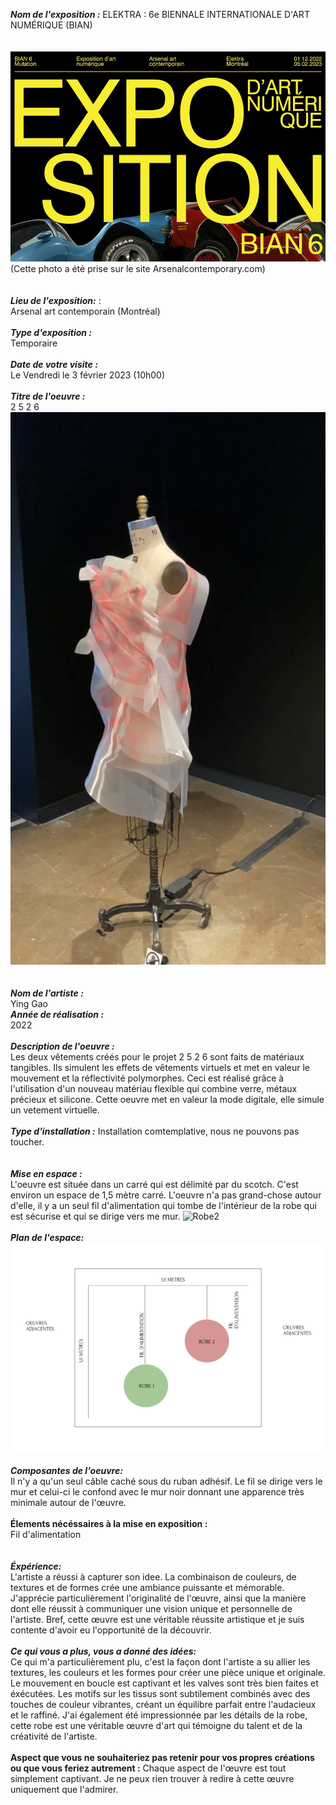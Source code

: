 ***Nom de l'exposition :***
ELEKTRA : 6e BIENNALE INTERNATIONALE D'ART NUMÉRIQUE (BIAN)
<br>
<br>
<br>
![Expostion](./medias/exposition.jpg)
(Cette photo a été prise sur le site Arsenalcontemporary.com)
<br>
<br>
<br>
***Lieu de l'exposition:*** :
<br>
Arsenal art contemporain (Montréal)
<br>
<br>
***Type d'exposition :***
<br>
Temporaire 
<br>
<br>
***Date de votre visite :***
<br>
Le Vendredi le 3 février 2023 (10h00)
<br>
<br>
***Titre de l'oeuvre :***
<br>
2 5 2 6
![Robe1](./medias/robe_mouvement.jpg)
<br>
<br>
<br>
***Nom de l'artiste :***
<br>
Ying Gao
<br>
***Année de réalisation :***
<br>
2022
<br>
<br>
***Description de l'oeuvre :***
<br>
Les deux vêtements créés pour le projet 2 5 2 6 sont faits de matériaux tangibles. Ils simulent les effets de vêtements virtuels et met  en valeur le mouvement et la réflectivité polymorphes. Ceci est réalisé grâce à l'utilisation d'un nouveau matériau flexible qui combine verre, métaux précieux et silicone. Cette oeuvre met en valeur la mode digitale, elle simule un vetement virtuelle.
<br>
<br>
***Type d'installation :***
Installation comtemplative, nous ne pouvons pas toucher.
<br>
<br>
<br>
***Mise en espace :***
<br>
L'oeuvre est située dans un carré qui est délimité par du scotch. C'est environ un espace de 1,5 mètre carré. L'oeuvre n'a pas grand-chose autour d'elle, il y a un seul fil d'alimentation qui tombe de l'intérieur de la robe qui est sécurise et qui se dirige vers me mur.
![Robe2](./medias/robe_valves_mouvement.jpg)
<br>
<br>
***Plan de l'espace:***
<br>
![Plan](./medias/plan.png)
<br>
<br>
***Composantes de l'oeuvre:***
<br>
Il n'y a qu'un seul câble caché sous du ruban adhésif. Le fil se dirige vers le mur et celui-ci le confond avec le mur noir donnant une apparence très minimale autour de l'œuvre.
<br>
<br>
**Élements nécéssaires à la mise en exposition :**
<br>
Fil d'alimentation 
<br>
<br>
<br>
***Éxpérience:***
<br>
L'artiste a réussi à capturer son idee. La combinaison de couleurs, de textures et de formes crée une ambiance puissante et mémorable. J'apprécie particulièrement l'originalité de l'œuvre, ainsi que la manière dont elle réussit à communiquer une vision unique et personnelle de l'artiste. Bref, cette œuvre est une véritable réussite artistique et je suis contente d'avoir eu l'opportunité de la découvrir.
<br>
<br>
***Ce qui vous a plus, vous a donné des idées:***
<br>
Ce qui m'a particulièrement plu, c'est la façon dont l'artiste a su allier les textures, les couleurs et les formes pour créer une pièce unique et originale. Le mouvement en boucle est captivant et les valves sont très bien faites et éxécutées. Les motifs sur les tissus sont subtilement combinés avec des touches de couleur vibrantes, créant un équilibre parfait entre l'audacieux et le raffiné. J'ai également été impressionnée par les détails de la robe, cette robe est une véritable œuvre d'art qui témoigne du talent et de la créativité de l'artiste.
<br>
<br>
**Aspect que vous ne souhaiteriez pas retenir pour vos propres créations ou que vous feriez autrement :**
Chaque aspect de l'œuvre est tout simplement captivant. Je ne peux rien trouver à redire à cette œuvre uniquement que l'admirer.
